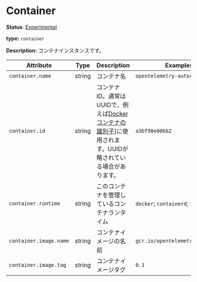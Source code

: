 # Container

**Status**: [Experimental](../../document-status.md)

**type:** `container`

<!--
**Description:** A container instance.
-->

**Description:** コンテナインスタンスです。

<!-- semconv container -->
| Attribute  | Type | Description  | Examples  | Required |
|---|---|---|---|---|
| `container.name` | string | コンテナ名 | `opentelemetry-autoconf` | No |
| `container.id` | string | コンテナID。通常はUUIDで、例えば[Dockerコンテナの識別子](https://docs.docker.com/engine/reference/run/#container-identification)]に使用されます。UUIDが略されている場合があります。 | `a3bf90e006b2` | No |
| `container.runtime` | string | このコンテナを管理しているコンテナランタイム | `docker`; `containerd`; `rkt` | No |
| `container.image.name` | string | コンテナイメージの名前 | `gcr.io/opentelemetry/operator` | No |
| `container.image.tag` | string | コンテナイメージタグ | `0.1` | No |
<!-- endsemconv -->
